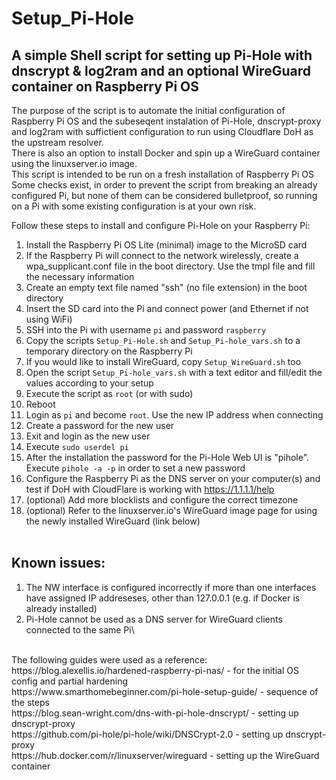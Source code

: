 # Setup_Pi-Hole
## A simple Shell script for setting up Pi-Hole with dnscrypt &amp; log2ram and an optional WireGuard container on Raspberry Pi OS

The purpose of the script is to automate the initial configuration of Raspberry Pi OS and the subeseqent instalation of Pi-Hole, dnscrypt-proxy and log2ram with suffictient configuration to run using Cloudflare DoH as the upstream resolver. <br />
There is also an option to install Docker and spin up a WireGuard container using the linuxserver.io image. <br />
This script is intended to be run on a fresh installation of Raspberry Pi OS  Some checks exist, in order to prevent the script from breaking an already configured Pi, but none of them can be considered bulletproof, so running on a Pi with some existing configuration is at your own risk. <br />

Follow these steps to install and configure Pi-Hole on your Raspberry Pi: 

1. Install the Raspberry Pi OS Lite (minimal) image to the MicroSD card
2. If the Raspberry Pi will connect to the network wirelessly, create a wpa_supplicant.conf file in the boot directory. Use the tmpl file and fill the necessary information
3. Create an empty text file named "ssh" (no file extension) in the boot directory
4. Insert the SD card into the Pi and connect power (and Ethernet if not using WiFi)
5. SSH into the Pi with username `pi` and password `raspberry`
6. Copy the scripts `Setup_Pi-Hole.sh` and `Setup_Pi-hole_vars.sh` to a temporary directory on the Raspberry Pi
7. If you would like to install WireGuard, copy `Setup_WireGuard.sh` too
9. Open the script `Setup_Pi-hole_vars.sh` with a text editor and fill/edit the values according to your setup
10. Execute the script as `root` (or with sudo)
11. Reboot
12. Login as `pi` and become `root`. Use the new IP address when connecting
13. Create a password for the new user
14. Exit and login as the new user
15. Execute `sudo userdel pi`
16. After the installation the password for the Pi-Hole Web UI is "pihole". Execute `pihole -a -p` in order to set a new password
17. Configure the Raspberry Pi as the DNS server on your computer(s) and test if DoH with CloudFlare is working with https://1.1.1.1/help
18. (optional) Add more blocklists and configure the correct timezone
19. (optional) Refer to the linuxserver.io's WireGuard image page for using the newly installed WireGuard (link below)
<br /><br />
## Known issues:
1. The NW interface is configured incorrectly if more than one interfaces have assigned IP addreseses, other than 127.0.0.1 (e.g. if Docker is already installed)
2. Pi-Hole cannot be used as a DNS server for WireGuard clients connected to the same Pi\
<br />
The following guides were used as a reference: <br />
https://blog.alexellis.io/hardened-raspberry-pi-nas/ - for the initial OS config and partial hardening <br />
https://www.smarthomebeginner.com/pi-hole-setup-guide/ - sequence of the steps <br />
https://blog.sean-wright.com/dns-with-pi-hole-dnscrypt/ - setting up dnscrypt-proxy <br />
https://github.com/pi-hole/pi-hole/wiki/DNSCrypt-2.0 - setting up dnscrypt-proxy <br />
https://hub.docker.com/r/linuxserver/wireguard - setting up the WireGuard container <br />
